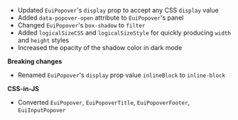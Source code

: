 - Updated `EuiPopover`'s `display` prop to accept any CSS `display` value
- Added `data-popover-open` attribute to `EuiPopover`'s panel
- Changed `EuiPopover`'s `box-shadow` to `filter`
- Added `logicalSizeCSS` and `logicalSizeStyle` for quickly producing `width` and `height` styles
- Increased the opacity of the shadow color in dark mode

**Breaking changes**

- Renamed `EuiPopover`'s `display` prop value `inlineBlock` to `inline-block`

**CSS-in-JS**

- Converted `EuiPopover`, `EuiPopoverTitle`, `EuiPopoverFooter`, `EuiInputPopover`
